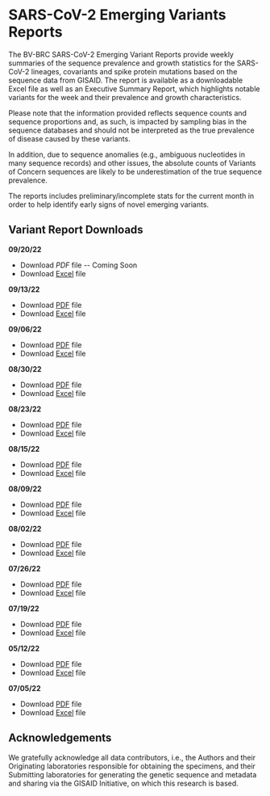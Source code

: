 # SARS-CoV-2 Emerging Variants Reports

The BV-BRC SARS-CoV-2 Emerging Variant Reports provide weekly summaries of the sequence prevalence and growth statistics for the SARS-CoV-2 lineages, covariants and spike protein mutations based on the sequence data from GISAID. The report is available as a downloadable Excel file as well as an Executive Summary Report, which highlights notable variants for the week and their prevalence and growth characteristics. 
 
Please note  that the information provided reflects sequence counts and sequence proportions and, as such, is impacted by sampling bias in the sequence databases and should not be interpreted as the true prevalence of disease caused by these variants.
 
In addition, due to sequence anomalies (e.g., ambiguous nucleotides in many sequence records) and other issues, the absolute counts of Variants of Concern sequences are likely to be underestimation of the true sequence prevalence. 
 
The reports includes preliminary/incomplete stats for the current month in order to help identify early signs of novel emerging variants.

## Variant Report Downloads

**09/20/22**
- Download *PDF* file -- Coming Soon
- Download [Excel](../_static/files/sars_cov_2_emerging_variants_reports/excel/BV-BRC-SARS-CoV-2-Emerging-Variant-Report-20220920.xlsx) file

**09/13/22**
- Download [PDF](../_static/files/sars_cov_2_emerging_variants_reports/pdf/BV-BRC-SARS-CoV-2-Emerging-Variant-Report-20220913.pdf) file
- Download [Excel](v_static/files/sars_cov_2_emerging_variants_reports/excel/BV-BRC-SARS-CoV-2-Emerging-Variant-Report-20220913.xlsx) file

**09/06/22**
- Download [PDF](../_static/files/sars_cov_2_emerging_variants_reports/pdf/BV-BRC-SARS-CoV-2-Emerging-Variant-Report-20220906.pdf) file
- Download [Excel](../_static/files/sars_cov_2_emerging_variants_reports/excel/BV-BRC-SARS-CoV-2-Emerging-Variant-Report-20220906.xlsx) file

**08/30/22**
- Download [PDF](../_static/files/sars_cov_2_emerging_variants_reports/pdf/BV-BRC-SARS-CoV-2-Emerging-Variant-Report-20220830.pdf) file
- Download [Excel](../_static/files/sars_cov_2_emerging_variants_reports/excel/BV-BRC-SARS-CoV-2-Emerging-Variant-Report-20220830.xlsx) file

**08/23/22**
- Download [PDF](../_static/files/sars_cov_2_emerging_variants_reports/pdf/BV-BRC-SARS-CoV-2-Emerging-Variant-Report-20220823.pdf) file
- Download [Excel](../_static/files/sars_cov_2_emerging_variants_reports/excel/BV-BRC-SARS-CoV-2-Emerging-Variant-Report-20220823.xlsx) file

**08/15/22**
- Download [PDF](../_static/files/sars_cov_2_emerging_variants_reports/pdf/BV-BRC-SARS-CoV-2-Emerging-Variant-Report-20220815.pdf) file
- Download [Excel](../_static/files/sars_cov_2_emerging_variants_reports/excel/BV-BRC-SARS-CoV-2-Emerging-Variant-Report-20220815.xlsx) file

**08/09/22**
- Download [PDF](../_static/files/sars_cov_2_emerging_variants_reports/pdf/BV-BRC-SARS-CoV-2-Emerging-Variant-Report-20220809.pdf) file
- Download [Excel](../_static/files/sars_cov_2_emerging_variants_reports/excel/BV-BRC-SARS-CoV-2-Emerging-Variant-Report-20220809.xlsx) file

**08/02/22**
- Download [PDF](../_static/files/sars_cov_2_emerging_variants_reports/pdf/BV-BRC-SARS-CoV-2-Emerging-Variant-Report-20220802.pdf) file
- Download [Excel](../_static/files/sars_cov_2_emerging_variants_reports/excel/BV-BRC-SARS-CoV-2-Emerging-Variant-Report-20220802.xlsx) file

**07/26/22**
- Download [PDF](../_static/files/sars_cov_2_emerging_variants_reports/pdf/BV-BRC-SARS-CoV-2-Emerging-Variant-Report-20220726.pdf) file
- Download [Excel](../_static/files/sars_cov_2_emerging_variants_reports/excel/BV-BRC-SARS-CoV-2-Emerging-Variant-Report-20220726.xlsx) file

**07/19/22**
- Download [PDF](../_static/files/sars_cov_2_emerging_variants_reports/pdf/BV-BRC-SARS-CoV-2-Emerging-Variant-Report-20220719.pdf) file
- Download [Excel](../_static/files/sars_cov_2_emerging_variants_reports/excel/BV-BRC-SARS-CoV-2-Emerging-Variant-Report-20220719.xlsx) file

**05/12/22**
- Download [PDF](../_static/files/sars_cov_2_emerging_variants_reports/pdf/BV-BRC-SARS-CoV-2-Emerging-Variant-Report-20220712.pdf) file
- Download [Excel](../_static/files/sars_cov_2_emerging_variants_reports/excel/BV-BRC-SARS-CoV-2-Emerging-Variant-Report-20220712.xlsx) file

**07/05/22**
- Download [PDF](../_static/files/sars_cov_2_emerging_variants_reports/pdf/BV-BRC-SARS-CoV-2-Emerging-Variant-Report-20220705.pdf) file
- Download [Excel](../_static/files/sars_cov_2_emerging_variants_reports/excel/BV-BRC-SARS-CoV-2-Emerging-Variant-Report-20220705.xlsx) file



## Acknowledgements

We gratefully acknowledge all data contributors, i.e., the Authors and their Originating laboratories 
responsible for obtaining the specimens, and their Submitting laboratories for generating the genetic 
sequence and metadata and sharing via the GISAID Initiative, on which this research is based.